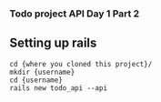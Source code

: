 ### Todo project API Day 1 Part 2

## Setting up rails

```
cd {where you cloned this project}/
mkdir {username}
cd {username}
rails new todo_api --api
```